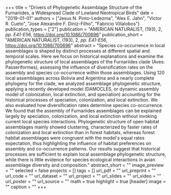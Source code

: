 +++
title = "Drivers of Phylogenetic Assemblage Structure of the Furnariides, a
   Widespread Clade of Lowland Neotropical Birds"
date = "2019-01-01"
authors = ["Jesus N. Pinto-Ledezma", "Alex E. Jahn", "Victor R. Cueto", "Jose Alexandre F. Diniz-Filho", "Fabricio Villalobos"]
publication_types = ["2"]
publication = "AMERICAN NATURALIST, (193), 2, _pp. E41-E56_, https://doi.org/10.1086/700696"
publication_short = "AMERICAN NATURALIST, (193), 2, _pp. E41-E56_, https://doi.org/10.1086/700696"
abstract = "Species co-occurrence in local assemblages is shaped by distinct
   processes at different spatial and temporal scales. Here we focus on
   historical explanations and examine the phylogenetic structure of local
   assemblages of the Furnariides clade (Aves: Passeriformes), assessing
   the influence of diversification rates on the assembly and species
   co-occurrence within those assemblages. Using 120 local assemblages
   across Bolivia and Argentina and a nearly complete phylogeny for the
   clade, we analyzed assemblage phylogenetic structure, applying a
   recently developed model (DAMOCLES, or dynamic assembly model of
   colonization, local extinction, and speciation) accounting for the
   historical processes of speciation, colonization, and local extinction.
   We also evaluated how diversification rates determine species
   co-occurrence. We found that the assembly of Furnariides assemblages can
   be explained largely by speciation, colonization, and local extinction
   without invoking current local species interactions. Phylogenetic
   structure of open habitat assemblages mainly showed clustering,
   characterized by faster rates of colonization and local extinction than
   in forest habitats, whereas forest habitat assemblages were congruent
   with the model's equal rates expectation, thus highlighting the
   influence of habitat preferences on assembly and co-occurrence patterns.
   Our results suggest that historical processes are sufficient to explain
   local assemblage phylogenetic structure, while there is little evidence
   for species ecological interactions in avian assemblage diversity and
   composition."
abstract_short = ""
image_preview = ""
selected = false
projects = []
tags = []
url_pdf = ""
url_preprint = ""
url_code = ""
url_dataset = ""
url_project = ""
url_slides = ""
url_video = ""
url_poster = ""
url_source = ""
math = true
highlight = true
[header]
image = ""
caption = ""
+++
